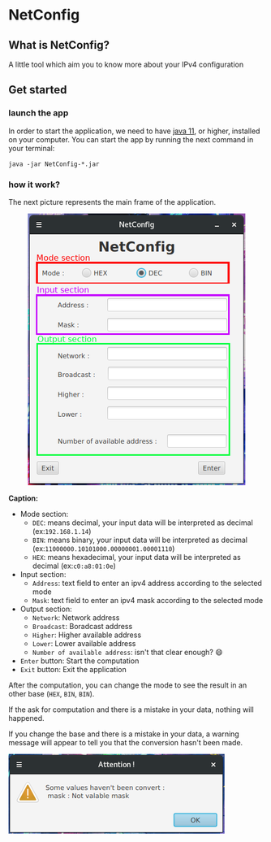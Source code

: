 # NetConfig

## What is NetConfig?

A little tool which aim you to know more about your IPv4 configuration

## Get started

### launch the app

In order to start the application, we need to have [java 11](https://www.oracle.com/fr/java/technologies/javase-jdk11-downloads.html), or higher, installed on your computer. You can start the app by running the next command in your terminal:

``` shell
java -jar NetConfig-*.jar
```

### how it work?

The next picture represents the main frame of the application.

<p align="center">
  <img alt="netconfig-screen" src="img/netconfig-screen.png">
</p>

**Caption:**

+ Mode section:
  + `DEC`: means decimal, your input data will be interpreted as decimal (ex:`192.168.1.14`)
  + `BIN`: means binary, your input data will be interpreted as decimal (ex:`11000000.10101000.00000001.00001110`)
  + `HEX`: means hexadecimal, your input data will be interpreted as decimal (ex:`c0:a8:01:0e`)
+ Input section:
  + `Address`: text field to enter an ipv4 address according to the selected mode
  + `Mask`: text field to enter an ipv4 mask according to the selected mode
+ Output section:
  + `Network`: Network address
  + `Broadcast`: Boradcast address
  + `Higher`: Higher available address
  + `Lower`: Lower available address
  + `Number of available address`: isn't that clear enough? :smile:
+ `Enter` button: Start the computation
+ `Exit` button: Exit the application

After the computation, you can change the mode to see the result in an other base (`HEX`, `BIN`, `BIN`).

If the ask for computation and there is a mistake in your data, nothing will happened.

If you change the base and there is a mistake in your data, a warning message will appear to tell you that the conversion hasn't been made.

![](img/conversion_error.png)

